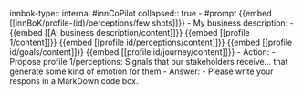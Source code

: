 innbok-type:: internal
#innCoPilot
collapsed:: true
	- #prompt {{embed [[innBoK/profile-(id)/perceptions/few shots]]}}
		- My business description:
		- {{embed [[AI business description/content]]}} {{embed [[profile 1/content]]}} {{embed [[profile id/perceptions/content]]}} {{embed [[profile id/goals/content]]}} {{embed [[profile id/journey/content]]}}
		- Action:
		- Propose profile 1/perceptions: Signals that our stakeholders receive... that generate some kind of emotion for them
		- Answer:
		- Please write your respons in a MarkDown code box.




